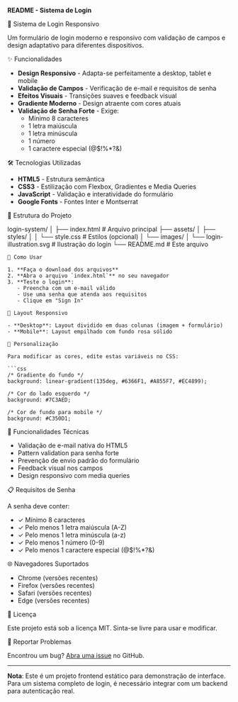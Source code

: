 **README - Sistema de Login**

🔐 Sistema de Login Responsivo

Um formulário de login moderno e responsivo com validação de campos e design adaptativo para diferentes dispositivos.

 ✨ Funcionalidades

- **Design Responsivo** - Adapta-se perfeitamente a desktop, tablet e mobile
- **Validação de Campos** - Verificação de e-mail e requisitos de senha
- **Efeitos Visuais** - Transições suaves e feedback visual
- **Gradiente Moderno** - Design atraente com cores atuais
- **Validação de Senha Forte** - Exige:
  - Mínimo 8 caracteres
  - 1 letra maiúscula
  - 1 letra minúscula  
  - 1 número
  - 1 caractere especial (@$!%*?&)

🛠️ Tecnologias Utilizadas

- **HTML5** - Estrutura semântica
- **CSS3** - Estilização com Flexbox, Gradientes e Media Queries
- **JavaScript** - Validação e interatividade do formulário
- **Google Fonts** - Fontes Inter e Montserrat

 📁 Estrutura do Projeto

login-system/
│
├── index.html          # Arquivo principal
├── assets/
│   ├── styles/
│   │   └── style.css   # Estilos (opcional)
│   └── images/
│       └── login-illustration.svg  # Ilustração do login
└── README.md           # Este arquivo
```
🚀 Como Usar

1. **Faça o download dos arquivos**
2. **Abra o arquivo `index.html`** no seu navegador
3. **Teste o login**:
   - Preencha com um e-mail válido
   - Use uma senha que atenda aos requisitos
   - Clique em "Sign In"

📱 Layout Responsivo

- **Desktop**: Layout dividido em duas colunas (imagem + formulário)
- **Mobile**: Layout empilhado com fundo rosa sólido

🎨 Personalização

Para modificar as cores, edite estas variáveis no CSS:

```css
/* Gradiente do fundo */
background: linear-gradient(135deg, #6366F1, #A855F7, #EC4899);

/* Cor do lado esquerdo */
background: #7C3AED;

/* Cor de fundo para mobile */
background: #C350D1;
```
🔧 Funcionalidades Técnicas

- Validação de e-mail nativa do HTML5
- Pattern validation para senha forte
- Prevenção de envio padrão do formulário
- Feedback visual nos campos
- Design responsivo com media queries

📋 Requisitos de Senha

A senha deve conter:
- ✓ Mínimo 8 caracteres
- ✓ Pelo menos 1 letra maiúscula (A-Z)
- ✓ Pelo menos 1 letra minúscula (a-z)  
- ✓ Pelo menos 1 número (0-9)
- ✓ Pelo menos 1 caractere especial (@$!%*?&)

🌐 Navegadores Suportados

- Chrome (versões recentes)
- Firefox (versões recentes)
- Safari (versões recentes)
- Edge (versões recentes)

📄 Licença

Este projeto está sob a licença MIT. Sinta-se livre para usar e modificar.

🐛 Reportar Problemas

Encontrou um bug? [Abra uma issue](https://github.com/seu-usuario/login-system/issues) no GitHub.

---

**Nota**: Este é um projeto frontend estático para demonstração de interface. Para um sistema completo de login, é necessário integrar com um backend para autenticação real.
```
